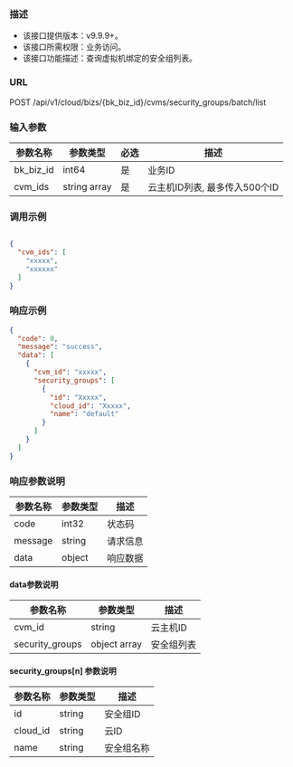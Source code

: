### 描述

- 该接口提供版本：v9.9.9+。
- 该接口所需权限：业务访问。
- 该接口功能描述：查询虚拟机绑定的安全组列表。

### URL

POST /api/v1/cloud/bizs/{bk_biz_id}/cvms/security_groups/batch/list

### 输入参数

| 参数名称      | 参数类型         | 必选 | 描述                  |
|-----------|--------------|----|---------------------|
| bk_biz_id | int64        | 是  | 业务ID                |
| cvm_ids   | string array | 是  | 云主机ID列表, 最多传入500个ID |

###  调用示例

```json

{
  "cvm_ids": [
    "xxxxx",
    "xxxxxx"
  ]
}

```
### 响应示例
```json
{
  "code": 0,
  "message": "success",
  "data": [
    {
      "cvm_id": "xxxxx",
      "security_groups": [
        {
          "id": "Xxxxx",
          "cloud_id": "Xxxxx",
          "name": "default"
        }
      ]
    }
  ]
}
```

### 响应参数说明

| 参数名称    | 参数类型   | 描述   |
|---------|--------|------|
| code    | int32  | 状态码  |
| message | string | 请求信息 |
| data    | object | 响应数据 |

#### data参数说明

| 参数名称            | 参数类型         | 描述    |
|-----------------|--------------|-------|
| cvm_id          | string       | 云主机ID |
| security_groups | object array | 安全组列表 |

#### security_groups[n] 参数说明

| 参数名称     | 参数类型   | 描述    |
|----------|--------|-------|
| id       | string | 安全组ID |
| cloud_id | string | 云ID   |
| name     | string | 安全组名称 |
